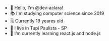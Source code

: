 - 👋 Hello, I'm @dev-aclara!
- 📚 I'm studying computer science since 2019
- 🗓 Currently 19 yeares old
- 🚩 I live in Tupi Paulista - SP
- 🌱 I’m currently learning react.js and node.js


<!---
dev-aclara/dev-aclara is a ✨ special ✨ repository because its `README.md` (this file) appears on your GitHub profile.
You can click the Preview link to take a look at your changes.
--->
